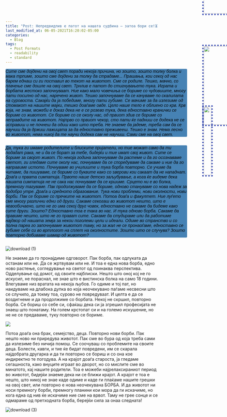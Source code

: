 ```yaml
---
title: "Post: Непредвидлив е патот на нашата судбина – затоа бори се!⏳"
last_modified_at: 06-05-2021T16:20:02-05:00
categories:
  - Blog
tags:
  - Post Formats
  - readability
  - standard
---
```



<!DOCTYPE html>
<html lang="en">
<head>
    <meta charset="UTF-8">
    <title>Title</title>
    <meta name="keywords" content="" />
    <meta name="description" content="" />
    <meta http-equiv="content-type" content="text/html; charset=utf-8" />
    <title>Uncovered by FCSE</title>
    <link href='https://fonts.googleapis.com/css?family=Oswald:400,300' rel='stylesheet' type='text/css' />
    <link href='https://fonts.googleapis.com/css?family=Abel%7CSatisfy' rel='stylesheet' type='text/css' />
</head>
<body>
       <p style="font-family: satisfy, Arial, serif; font-style: oblique;background-color: steelblue;color: black; 
        border-radius: 3px; width: 600px">
Сите сме дојдени на овој свет поради некоја причина, но зошто, зошто толку болка и мака трпиме, зошто сме дојдени за толку да страдаме... Прашања, кои секој од нас барем еднаш си ги поставил во текот на животот.
Сме се родиле. Тешко, мачно, со плачење сме дошле на овој свет. Трнлив е патот до стигнувањето тука. Играта и борбата жестоко започнуваат. Ние како мало човечиња се бориме со чудовиште, многу пати посилно од нас, наречено живот. Тешко започнуваме да се качуваме по скалилата на суровоста. Сакајќи да ја победиме, многу пати губиме. Се  мачиме за да излезиме од стомакот на нашите мајки, тешко доаѓаме овде. Цело наше тело е облиено со крв. Крв која, не знам, можеби е доказ дека не е се розево тука, дека едноставно крвнички се бориме со животот. Се бориме со се околу нас, од првиот здив се бориме со неправдите на животот. Најпрво со првиот чекор, сто пати ќе падниш се додека не се исправиш и не почнеш да одиш како што треба. Не знаеме да јадеме, треба сам да се научиш да ја држиш лажицата за да едноставно преживееш. Тешко е знам. Нема лесно во животот, нема никој да те научи додека сам не научиш. Сами сме на овoј свет. 
  </p>
  <img src="https://user-images.githubusercontent.com/61246403/124002499-1ac0be00-d9d6-11eb-93d4-0e638937a31f.jpg" style="border-radius: 3px; margin-top:-1360px; border-bottom:5px #3f51b5 dotted;border-right:5px #3f51b5 dotted;border-left:5px #3f51b5 dotted;border-top:5px #3f51b5 dotted; margin-left: 650px" height="161px" width="287px">

  <img src="https://user-images.githubusercontent.com/61246403/123479478-4a9c4a00-d601-11eb-9384-aeebd4da5d15.jpg" style="border-radius: 3px; margin-top:-1030px;border-bottom:5px #3f51b5 dotted;border-right:5px #3f51b5 dotted;border-left:5px #3f51b5 dotted;border-top:5px #3f51b5 dotted; margin-left: 650px" height="161px" width="287px">
  <img src="https://user-images.githubusercontent.com/61246403/123479509-54be4880-d601-11eb-8432-e55c02c4323d.jpg" style="border-radius: 3px; margin-top:-650px; border-bottom:5px #3f51b5 dotted;border-right:5px #3f51b5 dotted;border-left:5px #3f51b5 dotted;border-top:5px #3f51b5 dotted;margin-left: 650px" height="225px" width="224px">
  
  <p style="font-family: satisfy, Arial, serif; font-style: oblique;background-color: steelblue;color: black; 
        border-radius: 3px; width: 600px">
  Да, тука ги имаме родителите и блиските пријатели, но тие можат само да ти подадат рака, не и да се борат за тебе, бидејќи и тие имат свој живот. Сите се бориме за својот живот. По некоја година започнуваме да растеме и да го осознаваме светот, ги гледаме сите околу нас, почнуваме да се споредуваме да сакаме и ние да го направиме истото. Почнуваме во училиште и тука борба повторно. Се учиме да читаме, да пишуваме, се бориме со буквите како со ѕверови кои сакаат да не нападнат. Доаѓа и првата симпатија. Првото наше детско заљубување, а кога ќе видеме дека нашата симпатија не не сака нас почнуваме да се кршиме. Срцето ни е во болка, премногу тагуваме. Пак продолжуваме да се бориме, одново стануваме со нова надеж за подобро утре. Доаѓа и средното образование. Тука нови проблеми, нови околности, нови борби. Пак се бориме со пречките на животот. Потоа доаѓа и факултет. Ние луѓето сме многу различни едни од други. Сакаме секогаш во животот нешто, што е невообичаено, што не го има секој друг човек, едноставно не сакаме да бидеме како сите други. Зошто? Едноставно тоа е така во нас. И тука одново борба. Сакаме да правиме нешто, што не го прават сите. Сакаме да студираме или да работиме најдвор од нашата земја за некои поголеми цели и идеали. Одиме во странство и со полна пареа го започнуваме животот таму, но за жал не се пронаоѓаме, едноставно се губиме себе си во вртлогот на сплет на околностите. Зошто што се случува? Зошто повторно добиваме шамар од животот? 
  </p>
  <img src="https://user-images.githubusercontent.com/61246403/123479561-6869af00-d601-11eb-8f99-9c2cf218c569.jpg" style="border-radius: 3px; margin-top:-650px; border-bottom:5px #3f51b5 dotted;border-right:5px #3f51b5 dotted;border-left:5px #3f51b5 dotted;border-top:5px #3f51b5 dotted;margin-left: 650px" height="259px" width="194px">
  <img src="https://user-images.githubusercontent.com/61246403/123479538-5e47b080-d601-11eb-926c-88afe55bac6a.jpg" style="border-radius: 3px; margin-top:-450px; border-bottom:5px #3f51b5 dotted;border-right:5px #3f51b5 dotted;border-left:5px #3f51b5 dotted;border-top:5px #3f51b5 dotted;margin-left: 650px" height="225px" width="25px">
  </body>
  </html>





![download (1)](https://user-images.githubusercontent.com/61246403/123479561-6869af00-d601-11eb-8f99-9c2cf218c569.jpg)




Не знаеме да го пронајдиме одговорот. Пак борба, пак одлуката да останам или не. Да се жртвувам или не. И тоа е една нова борба, едно ново растење, согледување на светот од поинаква перспектива. Одделување од домот, од своите најблиски. Нешто што оној кој не го искусил, не пораснал, не знае што е вистинска болка на само 18 години. Влегуваме низ вратата на некоја љубов. Го одиме и тој пат, но наидуваме на длабока дупка во која неочекувано паѓаме несвесни што се случило, да токму тоа, сурово не повредуваат. И целта е да се воздигнеме и да продолжиме со борбата. Некој не скршил, повторно борба. Се бориш со себе си, сфаќаш дека си ја згрешил професијата не знаеш што понатаму. На голем крстопат си и на големо искушение, но не не се предаваме, туку повторно се бориме.


 <img src="https://media.giphy.com/media/o9c3QvHJXjiI74BTmc/giphy.gif">

 Потоа доаѓа она брак, семејство, деца. Повторно нови борби. Пак нешто ново ни приредува животот. Пак сме во бура од која треба сами да излезиме без ничија помош. Се соочуваш со проблемите на своите деца. Болести, кавги, и тие ќе бидат повредени, им се скарала најдобрата другарка и да ти повторно се бориш и со она кое индиректно те погодува. А на крајот доаѓа староста, ја гледаме сегашноста, како внуците играат во дворот, но со мислите сме во минатото, кај нашите родители. Тоа е можеби најрелаксираниот период во животот, бидејќи знаеме дека ни се ближи крајот. А крајот е тоа е нешто, што никој не знае каде одиме и каде ги плаќаме нашите грешки на овој свет, или повторно е нова неочекувана БОРБА.
И да животот ни носи премногу борби, премногу планини кои мора да ги искачиме, но кога една од нив ќе искачиме ние сме на врвот. Таму не грее сонце и се одмараме од претходната борба, берејќи сила за онаа следната!


![download (3)](https://user-images.githubusercontent.com/61246403/123479538-5e47b080-d601-11eb-926c-88afe55bac6a.jpg)
